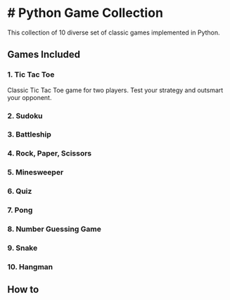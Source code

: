 # # Python Game Collection

This collection of 10 diverse set of classic games implemented in Python. 

## Games Included

### 1. Tic Tac Toe
Classic Tic Tac Toe game for two players. Test your strategy and outsmart your opponent.

### 2. Sudoku

### 3. Battleship

### 4. Rock, Paper, Scissors

### 5. Minesweeper

### 6. Quiz

### 7. Pong

### 8. Number Guessing Game

### 9. Snake

### 10. Hangman

## How to 
